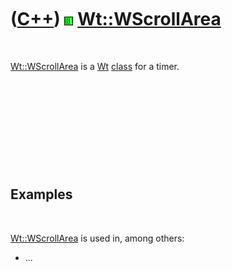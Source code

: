 



 

 

 

 

 

([C++](Cpp.htm)) ![Wt](PicWt.png) [Wt::WScrollArea](CppWScrollArea.htm)
=======================================================================

 

[Wt::WScrollArea](CppWScrollArea.htm) is a [Wt](CppWt.htm)
[class](CppClass.htm) for a timer.

 

 

 

 

 

Examples
--------

 

[Wt::WScrollArea](CppWScrollArea.htm) is used in, among others:

-   ...

 

 

 

 

 





 



